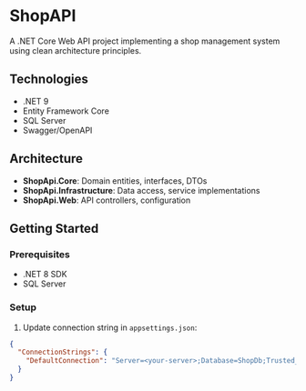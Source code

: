 # ShopAPI

A .NET Core Web API project implementing a shop management system using clean architecture principles.


## Technologies
- .NET 9
- Entity Framework Core
- SQL Server
- Swagger/OpenAPI

## Architecture
- **ShopApi.Core**: Domain entities, interfaces, DTOs
- **ShopApi.Infrastructure**: Data access, service implementations
- **ShopApi.Web**: API controllers, configuration

## Getting Started

### Prerequisites
- .NET 8 SDK
- SQL Server

### Setup
1. Update connection string in `appsettings.json`:
```json
{
  "ConnectionStrings": {
    "DefaultConnection": "Server=<your-server>;Database=ShopDb;Trusted_Connection=True;TrustServerCertificate=True"
  }
}